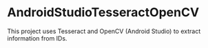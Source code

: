 # AndroidStudioTesseractOpenCV
This project uses Tesseract and OpenCV (Android Studio) to extract information from IDs.  
